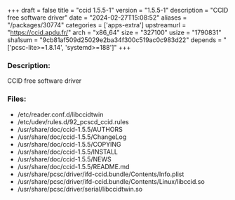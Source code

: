 +++
draft = false
title = "ccid 1.5.5-1"
version = "1.5.5-1"
description = "CCID free software driver"
date = "2024-02-27T15:08:52"
aliases = "/packages/30774"
categories = ['apps-extra']
upstreamurl = "https://ccid.apdu.fr/"
arch = "x86_64"
size = "327100"
usize = "1790831"
sha1sum = "9cb81af509d25029e2ba34f300c519ac0c983d22"
depends = "['pcsc-lite>=1.8.14', 'systemd>=188']"
+++
### Description: 
CCID free software driver

### Files: 
* /etc/reader.conf.d/libccidtwin
* /etc/udev/rules.d/92_pcscd_ccid.rules
* /usr/share/doc/ccid-1.5.5/AUTHORS
* /usr/share/doc/ccid-1.5.5/ChangeLog
* /usr/share/doc/ccid-1.5.5/COPYING
* /usr/share/doc/ccid-1.5.5/INSTALL
* /usr/share/doc/ccid-1.5.5/NEWS
* /usr/share/doc/ccid-1.5.5/README.md
* /usr/share/pcsc/driver/ifd-ccid.bundle/Contents/Info.plist
* /usr/share/pcsc/driver/ifd-ccid.bundle/Contents/Linux/libccid.so
* /usr/share/pcsc/driver/serial/libccidtwin.so
